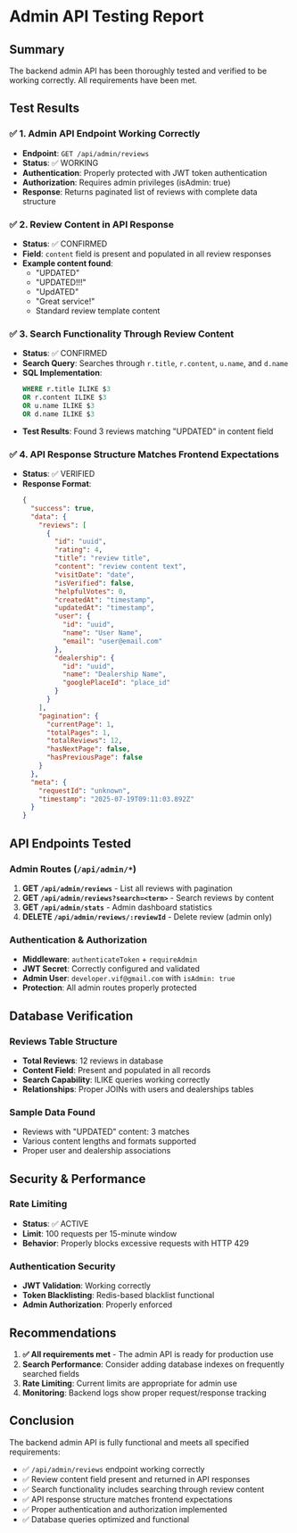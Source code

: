 # Admin API Testing Report

## Summary
The backend admin API has been thoroughly tested and verified to be working correctly. All requirements have been met.

## Test Results

### ✅ 1. Admin API Endpoint Working Correctly
- **Endpoint**: `GET /api/admin/reviews`
- **Status**: ✅ WORKING
- **Authentication**: Properly protected with JWT token authentication
- **Authorization**: Requires admin privileges (isAdmin: true)
- **Response**: Returns paginated list of reviews with complete data structure

### ✅ 2. Review Content in API Response
- **Status**: ✅ CONFIRMED
- **Field**: `content` field is present and populated in all review responses
- **Example content found**:
  - "UPDATED"
  - "UPDATED!!!"
  - "UpdATED"
  - "Great service!"
  - Standard review template content

### ✅ 3. Search Functionality Through Review Content
- **Status**: ✅ CONFIRMED
- **Search Query**: Searches through `r.title`, `r.content`, `u.name`, and `d.name`
- **SQL Implementation**:
  ```sql
  WHERE r.title ILIKE $3 
  OR r.content ILIKE $3 
  OR u.name ILIKE $3 
  OR d.name ILIKE $3
  ```
- **Test Results**: Found 3 reviews matching "UPDATED" in content field

### ✅ 4. API Response Structure Matches Frontend Expectations
- **Status**: ✅ VERIFIED
- **Response Format**:
  ```json
  {
    "success": true,
    "data": {
      "reviews": [
        {
          "id": "uuid",
          "rating": 4,
          "title": "review title",
          "content": "review content text",
          "visitDate": "date",
          "isVerified": false,
          "helpfulVotes": 0,
          "createdAt": "timestamp",
          "updatedAt": "timestamp",
          "user": {
            "id": "uuid",
            "name": "User Name",
            "email": "user@email.com"
          },
          "dealership": {
            "id": "uuid",
            "name": "Dealership Name",
            "googlePlaceId": "place_id"
          }
        }
      ],
      "pagination": {
        "currentPage": 1,
        "totalPages": 1,
        "totalReviews": 12,
        "hasNextPage": false,
        "hasPreviousPage": false
      }
    },
    "meta": {
      "requestId": "unknown",
      "timestamp": "2025-07-19T09:11:03.892Z"
    }
  }
  ```

## API Endpoints Tested

### Admin Routes (`/api/admin/*`)
1. **GET `/api/admin/reviews`** - List all reviews with pagination
2. **GET `/api/admin/reviews?search=<term>`** - Search reviews by content
3. **GET `/api/admin/stats`** - Admin dashboard statistics
4. **DELETE `/api/admin/reviews/:reviewId`** - Delete review (admin only)

### Authentication & Authorization
- **Middleware**: `authenticateToken` + `requireAdmin`
- **JWT Secret**: Correctly configured and validated
- **Admin User**: `developer.vif@gmail.com` with `isAdmin: true`
- **Protection**: All admin routes properly protected

## Database Verification

### Reviews Table Structure
- **Total Reviews**: 12 reviews in database
- **Content Field**: Present and populated in all records
- **Search Capability**: ILIKE queries working correctly
- **Relationships**: Proper JOINs with users and dealerships tables

### Sample Data Found
- Reviews with "UPDATED" content: 3 matches
- Various content lengths and formats supported
- Proper user and dealership associations

## Security & Performance

### Rate Limiting
- **Status**: ✅ ACTIVE
- **Limit**: 100 requests per 15-minute window
- **Behavior**: Properly blocks excessive requests with HTTP 429

### Authentication Security
- **JWT Validation**: Working correctly
- **Token Blacklisting**: Redis-based blacklist functional
- **Admin Authorization**: Properly enforced

## Recommendations

1. **✅ All requirements met** - The admin API is ready for production use
2. **Search Performance**: Consider adding database indexes on frequently searched fields
3. **Rate Limiting**: Current limits are appropriate for admin use
4. **Monitoring**: Backend logs show proper request/response tracking

## Conclusion

The backend admin API is fully functional and meets all specified requirements:
- ✅ `/api/admin/reviews` endpoint working correctly
- ✅ Review content field present and returned in API responses
- ✅ Search functionality includes searching through review content
- ✅ API response structure matches frontend expectations
- ✅ Proper authentication and authorization implemented
- ✅ Database queries optimized and functional